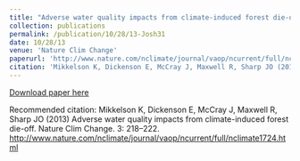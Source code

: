```yaml
---
title: "Adverse water quality impacts from climate-induced forest die-off"
collection: publications
permalink: /publication/10/28/13-Josh31
date: 10/28/13
venue: 'Nature Clim Change'
paperurl: 'http://www.nature.com/nclimate/journal/vaop/ncurrent/full/nclimate1724.html'
citation: 'Mikkelson K, Dickenson E, McCray J, Maxwell R, Sharp JO (2013) Adverse water quality impacts from climate-induced forest die-off. Nature Clim Change. 3: 218–222. http://www.nature.com/nclimate/journal/vaop/ncurrent/full/nclimate1724.html'
---
```


<a href='http://www.nature.com/nclimate/journal/vaop/ncurrent/full/nclimate1724.html'>Download paper here</a>

Recommended citation: Mikkelson K, Dickenson E, McCray J, Maxwell R, Sharp JO (2013) Adverse water quality impacts from climate-induced forest die-off. Nature Clim Change. 3: 218–222. http://www.nature.com/nclimate/journal/vaop/ncurrent/full/nclimate1724.html